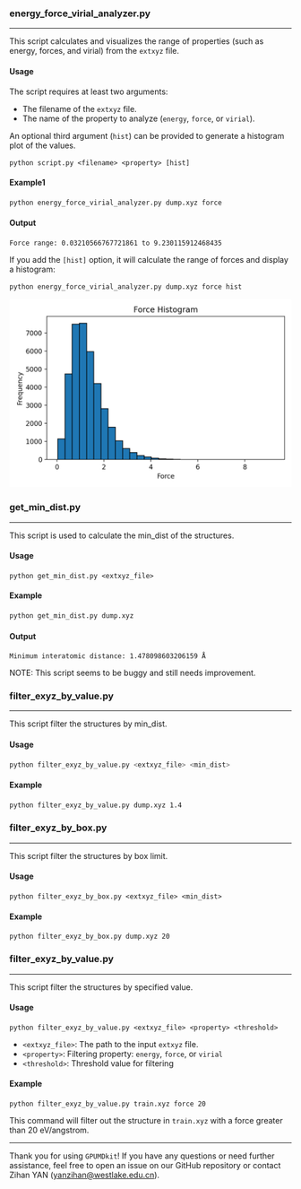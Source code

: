 ### energy_force_virial_analyzer.py

---

This script calculates and visualizes the range of properties (such as energy, forces, and virial) from the `extxyz` file.

#### Usage

The script requires at least two arguments:

- The filename of the `extxyz` file.
- The name of the property to analyze (`energy`, `force`, or `virial`).

An optional third argument (`hist`) can be provided to generate a histogram plot of the values.

```
python script.py <filename> <property> [hist]
```

#### Example1

```sh
python energy_force_virial_analyzer.py dump.xyz force
```

#### Output

```
Force range: 0.03210566767721861 to 9.230115912468435
```

If you add the `[hist]` option, it will calculate the range of forces and display a histogram:

```sh
python energy_force_virial_analyzer.py dump.xyz force hist
```

<img src="./range_force.png" style="zoom: 50%;" />



### get_min_dist.py

---

This script is used to calculate the min_dist of the structures.

#### Usage

```
python get_min_dist.py <extxyz_file>
```

#### Example

```sh
python get_min_dist.py dump.xyz
```

#### Output

```
Minimum interatomic distance: 1.478098603206159 Å
```

NOTE: This script seems to be buggy and still needs improvement.



### filter_exyz_by_value.py

---

This script filter the structures by min_dist.

#### Usage

```sh
python filter_exyz_by_value.py <extxyz_file> <min_dist>
```

#### Example

```sh
python filter_exyz_by_value.py dump.xyz 1.4
```



### filter_exyz_by_box.py

---

This script filter the structures by box limit.

#### Usage

```
python filter_exyz_by_box.py <extxyz_file> <min_dist>
```

#### Example

```
python filter_exyz_by_box.py dump.xyz 20
```



### filter_exyz_by_value.py

---

This script filter the structures by specified value.

#### Usage

```
python filter_exyz_by_value.py <extxyz_file> <property> <threshold>
```

- `<extxyz_file>`: The path to the input `extxyz` file.
- `<property>`: Filtering property: `energy`, `force`, or `virial`
- `<threshold>`: Threshold value for filtering

#### Example

```
python filter_exyz_by_value.py train.xyz force 20
```

This command will filter out the structure in `train.xyz` with a force greater than 20 eV/angstrom.



---

Thank you for using `GPUMDkit`! If you have any questions or need further assistance, feel free to open an issue on our GitHub repository or contact Zihan YAN (yanzihan@westlake.edu.cn).

